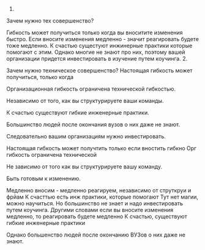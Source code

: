 
1.
Зачем нужно тех совершенство? 

Гибкость может получиться только когда вы вноситите изменения быстро. Если вносите изменения медленно - значит реагировать будете тоже медленно. 
К счастью сущестуют инжинерные практики которые помогают с этим. 
Однако многие не знают про них, поэтому вашей организации придется инвестировать в изучение путем коучинга.
2.

Зачем нужно техническое совершенство? Настоящая гибкость может получиться, только когда

Организационная гибкость ограничена технической гибкостью.

Независимо от того, как вы структурируете ваши команды.

К счастью существуют гибкие инженерные практики.

Большинство людей после окончания вузов о них даже не знают.

Следовательно вашим организациям нужно инвестировать.


Настоящая гибкость может получтить только если вностить гибкно
Орг гибкость ограничена технической

Не зависимо от того как вы структурируете вашу команду.

Быть готовым к изменению.

Медленно вносим - медленно реагируем, независимо от струткруи и фрйам
К счасттью есть инж практики, которые помогают
Тут нет магии, можно научиться.
Но большинство не знает и надо инвестировать путем коучинга.
Другими словами если вы вносите изменения медленно, то реагировать  будете медленно
К счастью, существуют гибкие инженерные практики


Однако большенство людей после окончанию ВУЗов о них даже не знают.


